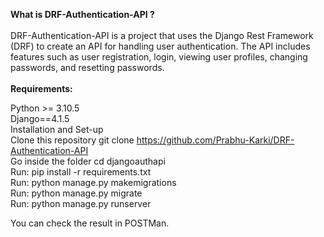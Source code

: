   <b>What is DRF-Authentication-API ?</b> <br><br>
  DRF-Authentication-API is a project that uses the Django Rest Framework (DRF) to create an API for handling user authentication. The API includes features such as user registration, login, viewing user profiles, changing passwords, and resetting passwords.
<br><br>
  <b>Requirements:</b>

  Python >= 3.10.5<br>
  Django==4.1.5
<br>
  Installation and Set-up<br>
  Clone this repository git clone https://github.com/Prabhu-Karki/DRF-Authentication-API<br>
  Go inside the folder cd djangoauthapi<br>
  Run: pip install -r requirements.txt<br>
  Run: python manage.py makemigrations<br>
  Run: python manage.py migrate<br>
  Run: python manage.py runserver<br>
  
  You can check the result in POSTMan.

